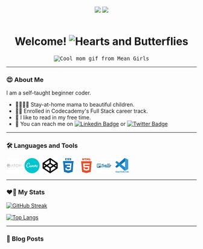 <div id="header" align="center">
  <img src="https://media.giphy.com/media/hpXdHPfFI5wTABdDx9/giphy.gif" width="200" alt="">
  <div id="badges">
    <a href="https://www.linkedin.com/in/natashavankan/" target="_blank"><img src="https://img.shields.io/badge/LinkedIn-9cf?logo=linkedin&logoColor=ff69b4&style=plastic"></a>
    <a href="https://twitter.com/laladyvankan" target="_blank"><img src="https://img.shields.io/badge/Twitter-9cf?logo=twitter&logoColor=ff69b4&style=plastic"></a>
  </div>
  <img src="https://komarev.com/ghpvc/?username=ladyvankan&style=plastic&color=ff69b4" alt="">
  <h1>
    Welcome!
    <img src="https://media.giphy.com/media/m55nhkd9L6jrVaNxHC/giphy.gif" alt="Hearts and Butterflies" width="50">
  </h1>
</div>
 
 <div align="center">
  <kbd><img src="https://media.giphy.com/media/3otPoBRKROJl9UbqMM/giphy.gif" alt="Cool mom gif from Mean Girls"></kbd>
</div>

---

### 😍 About Me
I am a self-taught beginner coder.
- 👨‍👩‍👧‍👦 Stay-at-home mama to beautiful children.
- 👩‍💻 Enrolled in Codecademy's Full Stack career track.
- 📖 I like to read in my free time.
- 💌 You can reach me on [![Linkedin Badge](https://img.shields.io/badge/LinkedIn-9cf?logo=linkedin&logoColor=ff69b4&style=plastic)](https://www.linkedin.com/in/natashavankan/) or [![Twitter Badge](https://img.shields.io/badge/Twitter-9cf?logo=twitter&logoColor=ff69b4&style=plastic)](https://twitter.com/laladyvankan)

---

### 🛠️ Languages and Tools
<div>
  <img src="https://github.com/devicons/devicon/blob/master/icons/atom/atom-original-wordmark.svg" title="Atom" alt="Atom" width="40" height="40"/>&nbsp;
  <img src="https://github.com/devicons/devicon/blob/master/icons/canva/canva-original.svg" title="Canva" alt="Canva" width="40" height="40"/>&nbsp;
  <img src="https://github.com/devicons/devicon/blob/master/icons/codepen/codepen-plain.svg" title="Codepen" alt="Codepen" width="40" height="40"/>&nbsp;
  <img src="https://github.com/devicons/devicon/blob/master/icons/css3/css3-plain-wordmark.svg"  title="CSS3" alt="CSS" width="40" height="40"/>&nbsp;
  <img src="https://github.com/devicons/devicon/blob/master/icons/html5/html5-plain-wordmark.svg" title="HTML5" alt="HTML" width="40" height="40"/>&nbsp;
  <img src="https://github.com/devicons/devicon/blob/master/icons/trello/trello-plain-wordmark.svg" title="Trello" alt="Trello" width="40" height="40"/>&nbsp;
  <img src="https://github.com/devicons/devicon/blob/master/icons/vscode/vscode-original-wordmark.svg" title="VSCode" alt="VSCode" width="40" height="40"/>&nbsp;
</div>

---

### ❤️‍🔥 My Stats
[![GitHub Streak](http://github-readme-streak-stats.herokuapp.com?user=ladyvankan&theme=dracula&date_format=M%20j%5B%2C%20Y%5D)](https://git.io/streak-stats)
<!--[![GitHub Streak](http://github-readme-streak-stats.herokuapp.com?user=ladyvankan&theme=blueberry_duo&date_format=M%20j%5B%2C%20Y%5D&background=BE3572&stroke=000000&border=000000&ring=2AAACBAC&dates=0BF7FF&sideNums=FF09BB)](https://git.io/streak-stats)-->

[![Top Langs](https://github-readme-stats.vercel.app/api/top-langs/?username=ladyvankan&show_icons=true&theme=dracula)](https://github.com/anuraghazra/github-readme-stats)

---

### 📓 Blog Posts

<!-- BLOG-POST-LIST:START -->
<!-- BLOG-POST-LIST:END -->



<!--<img src="https://media.giphy.com/media/KE5qyapWk5nT4hi1Cg/giphy.gif" alt="" width="50">-->
<!--# ladyvankan.github.io-->
